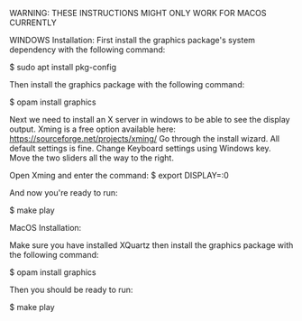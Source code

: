 WARNING: THESE INSTRUCTIONS MIGHT ONLY WORK FOR MACOS CURRENTLY

WINDOWS Installation:
First install the graphics package's system dependency with the following command:

  $ sudo apt install pkg-config

Then install the graphics package with the following command:

  $ opam install graphics

Next we need to install an X server in windows to be able to see the display output.
Xming is a free option available here:
https://sourceforge.net/projects/xming/
Go through the install wizard. All default settings is fine. Change Keyboard settings using Windows key. Move the two sliders all the way to the right.

Open Xming and enter the command:
  $ export DISPLAY=:0

And now you're ready to run:

  $ make play

MacOS Installation:

Make sure you have installed XQuartz then install the graphics package with the following command:

  $ opam install graphics

Then you should be ready to run:

  $ make play